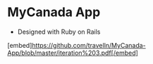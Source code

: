 # MyCanada App
* Designed with Ruby on Rails

[embed]https://github.com/travelln/MyCanada-App/blob/master/iteration%203.pdf[/embed]
